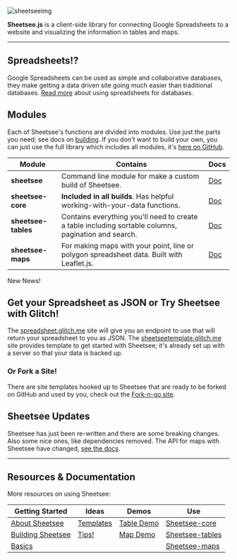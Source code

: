![sheetseeimg](img/next-sheetsee.png)

**Sheetsee.js** is a client-side library for connecting Google Spreadsheets to a website and visualizing the information in tables and maps.

<hr>

## Spreadsheets!?

Google Spreadsheets can be used as simple and collaborative databases, they make getting a data driven site going much easier than traditional databases. [Read more](./docs/basics.md) about using spreadsheets for databases.

## Modules

Each of Sheetsee's functions are divided into modules. Use just the parts you need; see docs on [building](./docs/building.md). If you don't want to build your own, you can just use the full library which includes all modules, it's [here on GitHub](http://www.github.com/jlord/sheetsee.js).

| Module              | Contains                                                                                            | Docs                         |
| ------------------- | --------------------------------------------------------------------------------------------------- | ---------------------------- |
| **sheetsee**   | Command line module for make a custom build of Sheetsee. | [Doc](./docs/building.md)   |
| **sheetsee-core**   | **Included in all builds**. Has helpful working-with-your-data functions.           | [Doc](./docs/sheetsee-core.md)   |
| **sheetsee-tables** | Contains everything you'll need to create a table including sortable columns, pagination and search.| [Doc](./docs/sheetsee-tables.md) |
| **sheetsee-maps**   | For making maps with your point, line or polygon spreadsheet data. Built with Leaflet.js.              | [Doc](./docs/sheetsee-maps.md)   |

<div class="new-news">New News!</div>

## Get your Spreadsheet as JSON or Try Sheetsee with Glitch!

The [spreadsheet.glitch.me](https://spreadsheet.glitch.me) site will give you an endpoint to use that will return your spreadsheet to you as JSON. The [sheetseetemplate.glitch.me](https://sheetseetemplate.glitch.me) site provides template to get started with Sheetsee; it's already set up with a server so that your data is backed up.

### Or Fork a Site!

There are site templates hooked up to Sheetsee that are ready to be forked on GitHub and used by you, check out the [Fork-n-go site](http://jlord.us/forkngo).

## Sheetsee Updates

Sheetsee has just been re-written and there are some breaking changes. Also some nice ones, like dependencies removed. The API for maps with Sheetsee have changed, [see the docs](https://github.com/jlord/sheetsee-maps#sheetseeloadmapoptions).

<hr>

## Resources & Documentation

More resources on using Sheetsee:

| Getting Started | Ideas | Demos | Use |
| --- | --- | --- | --- |
| [About Sheetsee](./docs/about.md) | [Templates](./docs/templates.md) | [Table Demo](./demos/demo-table.html) | [Sheetsee-core](./docs/sheetsee-core.md) |
| [Building Sheetsee](./docs/building.md) | [Tips!](./docs/tips.md) |  [Map Demo](./demos/demo-map.html) | [Sheetsee-tables](./docs/sheetsee-tables.md) |
| [Basics](./docs/basics.md) | | | [Sheetsee-maps](./docs/sheetsee-maps.md) |
